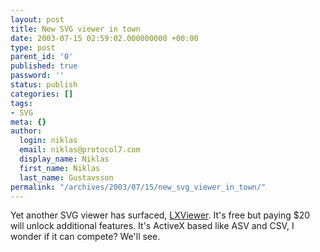 ```yaml
---
layout: post
title: New SVG viewer in town
date: 2003-07-15 02:59:02.000000000 +00:00
type: post
parent_id: '0'
published: true
password: ''
status: publish
categories: []
tags:
- SVG
meta: {}
author:
  login: niklas
  email: niklas@protocol7.com
  display_name: Niklas
  first_name: Niklas
  last_name: Gustavsson
permalink: "/archives/2003/07/15/new_svg_viewer_in_town/"
---
```

Yet another SVG viewer has surfaced, [LXViewer](http://lerstad.com/). It's free but paying $20 will unlock additional features. It's ActiveX based like ASV and CSV, I wonder if it can compete? We'll see.

